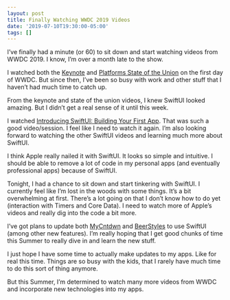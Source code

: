 ```yaml
---
layout: post
title: Finally Watching WWDC 2019 Videos
date: '2019-07-10T19:30:00-05:00'
tags: []
---
```



I’ve finally had a minute (or 60) to sit down and start watching videos from WWDC 2019. I know, I’m over a month late to the show.  

I watched both the [Keynote](https://developer.apple.com/videos/play/wwdc2019/101/) and [Platforms State of the Union](https://developer.apple.com/videos/play/wwdc2019/103/) on the first day of WWDC. But since then, I’ve been so busy with work and other stuff that I haven’t had much time to catch up. 

From the keynote and state of the union videos, I knew SwiftUI looked amazing. But I didn’t get a real sense of it until this week. 

I watched [Introducing SwiftUI: Building Your First App](https://developer.apple.com/videos/play/wwdc2019/204/). That was such a good video/session. I feel like I need to watch it again. I’m also looking forward to watching the other SwiftUI videos and learning much more about SwiftUI. 

I think Apple really nailed it with SwiftUI. It looks so simple and intuitive. I should be able to remove a lot of code in my personal apps (and eventually professional apps) because of SwiftUI. 

Tonight, I had a chance to sit down and start tinkering with SwiftUI. I currently feel like I’m lost in the woods with some things. It’s a bit overwhelming at first. There’s a lot going on that I don’t know how to do yet (interaction with Timers and Core Data). I need to watch more of Apple’s videos and really dig into the code a bit more. 

I’ve got plans to update both [MyCntdwn](https://apps.apple.com/us/app/mycntdwn/id293970065?ls=1) and [BeerStyles](https://apps.apple.com/us/app/beer-style-guidelines/id998139111?ls=1) to use SwiftUI (among other new features). I’m really hoping that I get good chunks of time this Summer to really dive in and learn the new stuff. 

I just hope I have some time to actually make updates to my apps. Like for real this time. Things are so busy with the kids, that I rarely have much time to do this sort of thing anymore. 

But this Summer, I’m determined to watch many more videos from WWDC and incorporate new technologies into my apps. 
